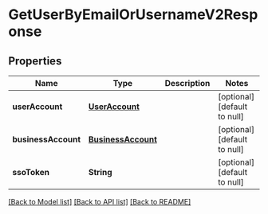 # GetUserByEmailOrUsernameV2Response
## Properties

| Name | Type | Description | Notes |
|------------ | ------------- | ------------- | -------------|
| **userAccount** | [**UserAccount**](UserAccount.md) |  | [optional] [default to null] |
| **businessAccount** | [**BusinessAccount**](BusinessAccount.md) |  | [optional] [default to null] |
| **ssoToken** | **String** |  | [optional] [default to null] |

[[Back to Model list]](../README.md#documentation-for-models) [[Back to API list]](../README.md#documentation-for-api-endpoints) [[Back to README]](../README.md)


